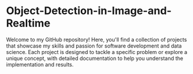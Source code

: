 # Object-Detection-in-Image-and-Realtime
Welcome to my GitHub repository! Here, you'll find a collection of projects that showcase my skills and passion for software development and data science. Each project is designed to tackle a specific problem or explore a unique concept, with detailed documentation to help you understand the implementation and results.

